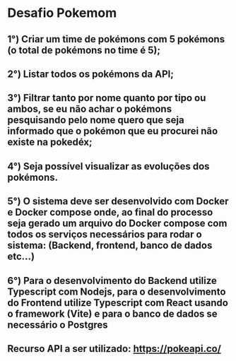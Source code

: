 # Desafio Pokemom 

## 1°) Criar um time de pokémons com 5 pokémons (o total de pokémons no time é 5);

## 2°) Listar todos os pokémons da API;

## 3°) Filtrar tanto por nome quanto por tipo ou ambos, se eu não achar o pokémons pesquisando pelo nome quero que seja informado que o pokémon que eu procurei não existe na pokedéx;

## 4°) Seja possível visualizar as evoluções dos pokémons.

## 5°) O sistema deve ser desenvolvido com Docker e Docker compose onde, ao final do processo seja gerado um arquivo do Docker compose com todos os serviços necessários para rodar o sistema: (Backend, frontend, banco de dados etc...)

## 6°) Para o desenvolvimento do Backend utilize Typescript com Nodejs, para o desenvolvimento do Frontend utilize Typescript com React usando o framework (Vite) e para o banco de dados se necessário o Postgres

## Recurso API a ser utilizado: https://pokeapi.co/
